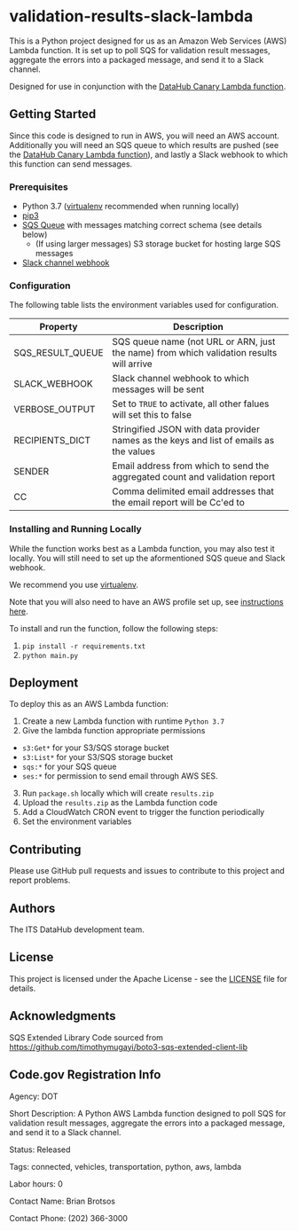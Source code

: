 # validation-results-slack-lambda

This is a Python project designed for us as an Amazon Web Services (AWS) Lambda function. It is set up to poll SQS for validation result messages, aggregate the errors into a packaged message, and send it to a Slack channel.

Designed for use in conjunction with the [DataHub Canary Lambda function](https://github.com/usdot-its-jpo-data-portal/canary-lambda).

## Getting Started

Since this code is designed to run in AWS, you will need an AWS account. Additionally you will need an SQS queue to which results are pushed (see the [DataHub Canary Lambda function](https://github.com/usdot-its-jpo-data-portal/canary-lambda)), and lastly a Slack webhook to which this function can send messages.

### Prerequisites

- Python 3.7 ([virtualenv](https://virtualenv.pypa.io/en/latest/) recommended when running locally)
- [pip3](https://pip.pypa.io/en/stable/)
- [SQS Queue](https://aws.amazon.com/sqs/) with messages matching correct schema (see details below)
  - (If using larger messages) S3 storage bucket for hosting large SQS messages
- [Slack channel webhook](https://api.slack.com/messaging/webhooks)

### Configuration

The following table lists the environment variables used for configuration.

| Property         | Description                                                                              |
| ---------------- | ---------------------------------------------------------------------------------------- |
| SQS_RESULT_QUEUE | SQS queue name (not URL or ARN, just the name) from which validation results will arrive |
| SLACK_WEBHOOK    | Slack channel webhook to which messages will be sent                                     |
| VERBOSE_OUTPUT   | Set to `TRUE` to activate, all other falues will set this to false                       |
| RECIPIENTS_DICT  | Stringified JSON with data provider names as the keys and list of emails as the values   |
| SENDER           | Email address from which to send the aggregated count and validation report              |
| CC               | Comma delimited email addresses that the email report will be Cc'ed to                   |

### Installing and Running Locally

While the function works best as a Lambda function, you may also test it locally. You will still need to set up the aformentioned SQS queue and Slack webhook.

We recommend you use [virtualenv](https://virtualenv.pypa.io/en/latest/).

Note that you will also need to have an AWS profile set up, see [instructions here](https://docs.aws.amazon.com/cli/latest/userguide/cli-chap-configure.html).

To install and run the function, follow the following steps:

1. `pip install -r requirements.txt`
2. `python main.py`

## Deployment

To deploy this as an AWS Lambda function:

1. Create a new Lambda function with runtime `Python 3.7`
2. Give the lambda function appropriate permissions
  - `s3:Get*` for your S3/SQS storage bucket
  - `s3:List*` for your S3/SQS storage bucket
  - `sqs:*` for your SQS queue
  - `ses:*` for permission to send email through AWS SES.
3. Run `package.sh` locally which will create `results.zip`
4. Upload the `results.zip` as the Lambda function code
5. Add a CloudWatch CRON event to trigger the function periodically
6. Set the environment variables

## Contributing

Please use GitHub pull requests and issues to contribute to this project and report problems.

## Authors

The ITS DataHub development team.

## License

This project is licensed under the Apache License - see the [LICENSE](LICENSE) file for details.

## Acknowledgments

SQS Extended Library Code sourced from https://github.com/timothymugayi/boto3-sqs-extended-client-lib

## Code.gov Registration Info

Agency: DOT

Short Description: A Python AWS Lambda function designed to poll SQS for validation result messages, aggregate the errors into a packaged message, and send it to a Slack channel.

Status: Released

Tags: connected, vehicles, transportation, python, aws, lambda

Labor hours: 0

Contact Name: Brian Brotsos

Contact Phone: (202) 366-3000
